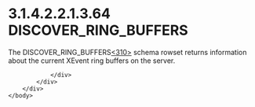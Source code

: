 <html dir="LTR" xmlns:mshelp="http://msdn.microsoft.com/mshelp" xmlns:ddue="http://ddue.schemas.microsoft.com/authoring/2003/5" xmlns:xlink="http://www.w3.org/1999/xlink" xmlns:tool="http://www.microsoft.com/tooltip">
    <head>
        <meta http-equiv="Content-Type" content="text/html; CHARSET=utf-8"></meta>
        <meta name="save" content="history"></meta>
        <title>3.1.4.2.2.1.3.64 DISCOVER_RING_BUFFERS</title>
        <xml>
            <mshelp:toctitle title="3.1.4.2.2.1.3.64 DISCOVER_RING_BUFFERS"></mshelp:toctitle>
            <mshelp:rltitle title="[MS-SSAS]: DISCOVER_RING_BUFFERS"></mshelp:rltitle>
            <mshelp:keyword index="A" term="111a8403-9aef-44fb-8336-cb3ebba06df2"></mshelp:keyword>
            <mshelp:attr name="DCSext.ContentType" value="open specification"></mshelp:attr>
            <mshelp:attr name="AssetID" value="111a8403-9aef-44fb-8336-cb3ebba06df2"></mshelp:attr>
            <mshelp:attr name="TopicType" value="kbRef"></mshelp:attr>
            <mshelp:attr name="DCSext.Title" value="[MS-SSAS]: DISCOVER_RING_BUFFERS" />
        </xml>
    </head>
    <body>
        <div id="header">
            <h1 class="heading">3.1.4.2.2.1.3.64 DISCOVER_RING_BUFFERS</h1>
        </div>
        <div id="mainSection">
            <div id="mainBody">
                <div id="allHistory" class="saveHistory"></div>
                <div id="sectionSection0" class="section" name="collapseableSection">
                    

<p>The DISCOVER_RING_BUFFERS<a id="Appendix_A_Target_310"></a><a href="b9ac4859-2662-44ca-b131-9addd8b953dc.md#Appendix_A_310" aria-label="Product behavior note 310">&lt;310&gt;</a> schema
rowset returns information about the current XEvent ring buffers on the server.</p>


                </div>
            </div>
        </div>
    </body>
</html>